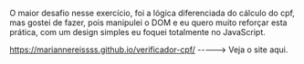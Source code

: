 O maior desafio nesse exercício, foi a lógica diferenciada do cálculo do cpf, mas gostei de fazer, pois manipulei o DOM e eu quero muito reforçar esta prática, com um design simples eu foquei totalmente no JavaScript.

https://mariannereissss.github.io/verificador-cpf/    -----> Veja o site aqui.
